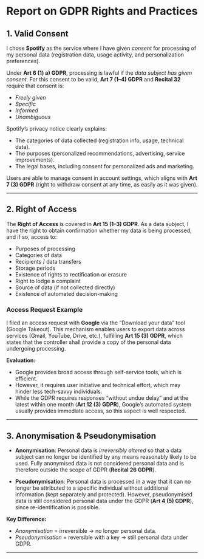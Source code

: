 # Report on GDPR Rights and Practices

## 1. Valid Consent

I chose **Spotify** as the service where I have given *consent* for processing of my personal data (registration data, usage activity, and personalization preferences).

Under **Art 6 (1) a) GDPR**, processing is lawful if the *data subject has given consent*. For this consent to be valid, **Art 7 (1–4) GDPR** and **Recital 32** require that consent is:
- *Freely given*  
- *Specific*  
- *Informed*  
- *Unambiguous*  

Spotify’s privacy notice clearly explains:
- The categories of data collected (registration info, usage, technical data).  
- The purposes (personalized recommendations, advertising, service improvements).  
- The legal bases, including consent for personalized ads and marketing.  

Users are able to manage consent in account settings, which aligns with **Art 7 (3) GDPR** (right to withdraw consent at any time, as easily as it was given).

---

## 2. Right of Access

The **Right of Access** is covered in **Art 15 (1–3) GDPR**. As a data subject, I have the right to obtain confirmation whether my data is being processed, and if so, access to:
- Purposes of processing  
- Categories of data  
- Recipients / data transfers  
- Storage periods  
- Existence of rights to rectification or erasure  
- Right to lodge a complaint  
- Source of data (if not collected directly)  
- Existence of automated decision-making  

### Access Request Example
I filed an access request with **Google** via the “Download your data” tool (Google Takeout). This mechanism enables users to export data across services (Gmail, YouTube, Drive, etc.), fulfilling **Art 15 (3) GDPR**, which states that the controller shall provide a copy of the personal data undergoing processing.

**Evaluation:**
- Google provides broad access through self-service tools, which is efficient.  
- However, it requires user initiative and technical effort, which may hinder less tech-savvy individuals.  
- While the GDPR requires responses “without undue delay” and at the latest within one month (**Art 12 (3) GDPR**), Google’s automated system usually provides immediate access, so this aspect is well respected.

---

## 3. Anonymisation & Pseudonymisation

- **Anonymisation**: Personal data is *irreversibly altered* so that a data subject can no longer be identified by any means reasonably likely to be used. Fully anonymised data is not considered personal data and is therefore outside the scope of GDPR (**Recital 26 GDPR**).  

- **Pseudonymisation**: Personal data is processed in a way that it can no longer be attributed to a specific individual without additional information (kept separately and protected). However, pseudonymised data is still considered personal data under the GDPR (**Art 4 (5) GDPR**), since re-identification is possible.  

**Key Difference:**  
- *Anonymisation* = irreversible → no longer personal data.  
- *Pseudonymisation* = reversible with a key → still personal data under GDPR.  

---